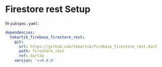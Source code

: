 # Firestore rest Setup

In `pubspec.yaml`:

```yaml
dependencies:
  tekartik_firebase_firestore_rest:
    git:
      url: https://github.com/tekartik/firebase_firestore_rest.dart
      path: firestore_rest
      ref: dart3a
    version: '>=0.8.0'
```